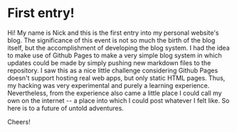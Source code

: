 <div id="content">

# First entry!

Hi! My name is Nick and this is the first entry into my personal website's blog.
The significance of this event is not so much the birth of the blog itself, but
the accomplishment of developing the blog system. I had the idea to make use of
Github Pages to make a very simple blog system in which updates could be made by
simply pushing new markdown files to the repository. I saw this as a nice little
challenge considering Github Pages doesn't support hosting real web apps, but
only static HTML pages. Thus, my hacking was very experimental and purely a
learning experience. Nevertheless, from the experience also came a little place
I could call my own on the internet -- a place into which I could post whatever
I felt like. So here is to a future of untold adventures.

Cheers!

</div>

